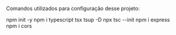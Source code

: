 Comandos utilizados para configuração desse projeto:

npm init -y
npm i typescript tsx tsup -D
npx tsc --init 
npm i express  
npm i cors